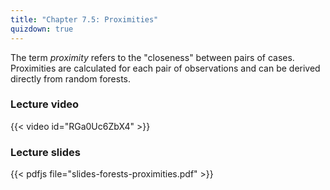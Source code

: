```yaml
---
title: "Chapter 7.5: Proximities"
quizdown: true
---
```

The term *proximity* refers to the "closeness" between pairs of cases. Proximities are calculated for each pair of observations and can be derived directly from random forests.

<!--more-->

### Lecture video

{{< video id="RGa0Uc6ZbX4" >}}

### Lecture slides

{{< pdfjs file="slides-forests-proximities.pdf" >}}
